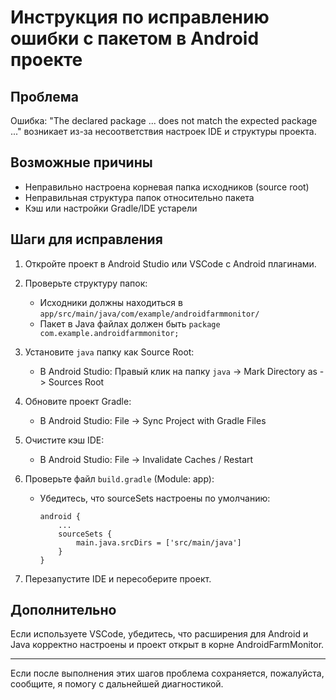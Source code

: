 # Инструкция по исправлению ошибки с пакетом в Android проекте

## Проблема
Ошибка: "The declared package ... does not match the expected package ..." возникает из-за несоответствия настроек IDE и структуры проекта.

## Возможные причины
- Неправильно настроена корневая папка исходников (source root)
- Неправильная структура папок относительно пакета
- Кэш или настройки Gradle/IDE устарели

## Шаги для исправления

1. Откройте проект в Android Studio или VSCode с Android плагинами.

2. Проверьте структуру папок:
   - Исходники должны находиться в `app/src/main/java/com/example/androidfarmmonitor/`
   - Пакет в Java файлах должен быть `package com.example.androidfarmmonitor;`

3. Установите `java` папку как Source Root:
   - В Android Studio: Правый клик на папку `java` -> Mark Directory as -> Sources Root

4. Обновите проект Gradle:
   - В Android Studio: File -> Sync Project with Gradle Files

5. Очистите кэш IDE:
   - В Android Studio: File -> Invalidate Caches / Restart

6. Проверьте файл `build.gradle` (Module: app):
   - Убедитесь, что sourceSets настроены по умолчанию:
     ```
     android {
         ...
         sourceSets {
             main.java.srcDirs = ['src/main/java']
         }
     }
     ```

7. Перезапустите IDE и пересоберите проект.

## Дополнительно
Если используете VSCode, убедитесь, что расширения для Android и Java корректно настроены и проект открыт в корне AndroidFarmMonitor.

---

Если после выполнения этих шагов проблема сохраняется, пожалуйста, сообщите, я помогу с дальнейшей диагностикой.
